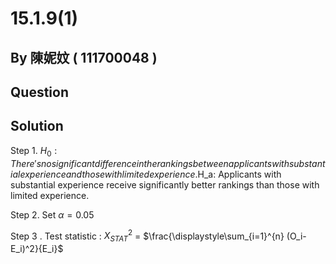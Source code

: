 # 15.1.9(1)

## By 陳妮妏 ( 111700048 )

## Question



## Solution

Step 1. $H_0:There's no significant difference in the rankings between applicants with substantial experience and those with limited experience.$H_a: Applicants with substantial experience receive significantly better rankings than those with limited experience.

Step 2. Set  $\alpha=0.05$

Step 3 . Test statistic : $X^2_{STAT}$ = $\frac{\displaystyle\sum_{i=1}^{n} (O_i-E_i)^2}{E_i}\$ 
